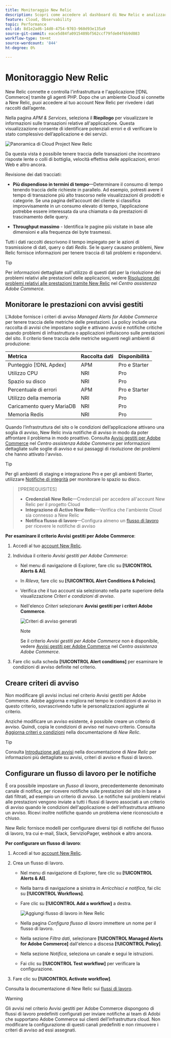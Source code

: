 ```yaml
---
title: Monitoraggio New Relic
description: Scopri come accedere al dashboard di New Relic e analizzare i dati del progetto di infrastruttura cloud di Adobe Commerce.
feature: Cloud, Observability
topic: Performance
exl-id: 8d1e2ad6-14d0-4754-9703-960d93e135a9
source-git-commit: eace5d84fa0915489bf562ccf79fde04f6b9d083
workflow-type: tm+mt
source-wordcount: '844'
ht-degree: 0%

---
```


# Monitoraggio New Relic

New Relic connette e controlla l&#39;infrastruttura e l&#39;applicazione [!DNL Commerce] tramite gli agenti PHP. Dopo che un ambiente Cloud si connette a New Relic, puoi accedere al tuo account New Relic per rivedere i dati raccolti dall’agente.

Nella pagina _APM &amp; Services_, seleziona il **Riepilogo** per visualizzare le informazioni sulle transazioni relative all&#39;applicazione. Questa visualizzazione consente di identificare potenziali errori e di verificare lo stato complessivo dell’applicazione e dei servizi.

![Panoramica di Cloud Project New Relic](../../assets/new-relic/dashboard.png)

Da questa vista è possibile tenere traccia delle transazioni che incontrano risposte lente o colli di bottiglia, velocità effettiva delle applicazioni, errori Web e altro ancora.

Revisione dei dati tracciati:

- **Più dispendioso in termini di tempo**—Determinare il consumo di tempo tenendo traccia delle richieste in parallelo. Ad esempio, potresti avere il tempo di transazione più alto trascorso nelle visualizzazioni di prodotti e categorie. Se una pagina dell’account del cliente si classifica improvvisamente in un consumo elevato di tempo, l’applicazione potrebbe essere interessata da una chiamata o da prestazioni di trascinamento delle query.

- **Throughput massimo** - Identifica le pagine più visitate in base alle dimensioni e alla frequenza dei byte trasmessi.

Tutti i dati raccolti descrivono il tempo impiegato per le azioni di trasmissione di dati, query o dati _Redis_. Se le query causano problemi, New Relic fornisce informazioni per tenere traccia di tali problemi e rispondervi.

>[!TIP]
>
>Per informazioni dettagliate sull&#39;utilizzo di questi dati per la risoluzione dei problemi relativi alle prestazioni delle applicazioni, vedere [Risoluzione dei problemi relativi alle prestazioni tramite New Relic](https://experienceleague.adobe.com/docs/commerce-knowledge-base/kb/troubleshooting/miscellaneous/troubleshoot-performance-using-new-relic-on-magento-commerce.html) nel _Centro assistenza Adobe Commerce_.

## Monitorare le prestazioni con avvisi gestiti

L&#39;Adobe fornisce i criteri di avviso _Managed Alerts for Adobe Commerce_ per tenere traccia delle metriche delle prestazioni. La policy include una raccolta di avvisi che impostano soglie e attivano avvisi e notifiche critiche quando problemi di infrastruttura o applicazioni influiscono sulle prestazioni del sito. Il criterio tiene traccia delle metriche seguenti negli ambienti di produzione:

| Metrica | Raccolta dati | Disponibilità |
|:-------------------|:----------------|:----------------|
| Punteggio [!DNL Apdex] | APM | Pro e Starter |
| Utilizzo CPU | NRI | Pro |
| Spazio su disco | NRI | Pro |
| Percentuale di errori | APM | Pro e Starter |
| Utilizzo della memoria | NRI | Pro |
| Caricamento query MariaDB | NRI | Pro |
| Memoria Redis | NRI | Pro |

Quando l’infrastruttura del sito o le condizioni dell’applicazione attivano una soglia di avviso, New Relic invia notifiche di avviso in modo da poter affrontare il problema in modo proattivo. Consulta [Avvisi gestiti per Adobe Commerce](https://experienceleague.adobe.com/docs/commerce-knowledge-base/kb/support-tools/managed-alerts/managed-alerts-for-magento-commerce.html) nel _Centro assistenza Adobe Commerce_ per informazioni dettagliate sulle soglie di avviso e sui passaggi di risoluzione dei problemi che hanno attivato l&#39;avviso.

>[!TIP]
>
>Per gli ambienti di staging e integrazione Pro e per gli ambienti Starter, utilizzare [Notifiche di integrità](../integrations/health-notifications.md) per monitorare lo spazio su disco.

>[!PREREQUISITES]
>
>- **Credenziali New Relic**—Credenziali per accedere all&#39;account New Relic per il progetto Cloud
>- **Integrazione di Active New Relic**—Verifica che l&#39;ambiente Cloud sia connesso a New Relic
>- **Notifica flusso di lavoro**—Configura almeno un [flusso di lavoro](#set-up-a-workflow-for-notifications) per ricevere le notifiche di avviso

**Per esaminare il criterio Avvisi gestiti per Adobe Commerce**:

1. Accedi al tuo [account New Relic](https://login.newrelic.com/login).

1. Individua il criterio _Avvisi gestiti per Adobe Commerce_:

   - Nel menu di navigazione di Explorer, fare clic su **[!UICONTROL Alerts & AI]**.

   - In _Rileva_, fare clic su **[!UICONTROL Alert Conditions & Policies]**.

   - Verifica che il tuo account sia selezionato nella parte superiore della visualizzazione _Criteri e condizioni di avviso_.

   - Nell&#39;elenco _Criteri_ selezionare **Avvisi gestiti per i criteri Adobe Commerce**.

     ![Criteri di avviso generati](../../assets/new-relic/managed-alerts-policy.png)

     >[!NOTE]
     >
     >Se il criterio _Avvisi gestiti per Adobe Commerce_ non è disponibile, vedere [Avvisi gestiti per Adobe Commerce](https://experienceleague.adobe.com/docs/commerce-knowledge-base/kb/support-tools/managed-alerts/managed-alerts-for-magento-commerce.html) nel _Centro assistenza Adobe Commerce_.

1. Fare clic sulla scheda **[!UICONTROL Alert conditions]** per esaminare le condizioni di avviso definite nel criterio.

## Creare criteri di avviso

Non modificare gli avvisi inclusi nel criterio Avvisi gestiti per Adobe Commerce. Adobe aggiorna e migliora nel tempo le condizioni di avviso in questo criterio, sovrascrivendo tutte le personalizzazioni aggiunte al criterio.

Anziché modificare un avviso esistente, è possibile creare un criterio di avviso. Quindi, copia le condizioni di avviso nel nuovo criterio. Consulta [Aggiorna criteri o condizioni](https://docs.newrelic.com/docs/alerts-applied-intelligence/new-relic-alerts/alert-policies/update-or-disable-policies-conditions/) nella documentazione di _New Relic_.

>[!TIP]
>
>Consulta [Introduzione agli avvisi](https://docs.newrelic.com/docs/alerts-applied-intelligence/new-relic-alerts/learn-alerts/alerts-concepts-workflow/) nella documentazione di _New Relic_ per informazioni più dettagliate su avvisi, criteri di avviso e flussi di lavoro.

## Configurare un flusso di lavoro per le notifiche

È ora possibile impostare un _flusso di lavoro_, precedentemente denominato canale di notifica, per ricevere notifiche sulle prestazioni del sito in base a dati filtrati, ad esempio un criterio di avviso. Le notifiche sui problemi relativi alle prestazioni vengono inviate a tutti i flussi di lavoro associati a un criterio di avviso quando le condizioni dell&#39;applicazione o dell&#39;infrastruttura attivano un avviso. Ricevi inoltre notifiche quando un problema viene riconosciuto e chiuso.

New Relic fornisce modelli per configurare diversi tipi di notifiche del flusso di lavoro, tra cui e-mail, Slack, ServizioPager, webhook e altro ancora.

**Per configurare un flusso di lavoro**:

1. Accedi al tuo [account New Relic](https://login.newrelic.com/login).

1. Crea un flusso di lavoro.

   - Nel menu di navigazione di Explorer, fare clic su **[!UICONTROL Alerts & AI]**.

   - Nella barra di navigazione a sinistra in _Arricchisci e notifica_, fai clic su **[!UICONTROL Workflows]**.

   - Fare clic su **[!UICONTROL Add a workflow]** a destra.

     ![Aggiungi flusso di lavoro in New Relic](../../assets/new-relic/add-a-workflow.png)

   - Nella pagina _Configura flusso di lavoro_ immettere un nome per il flusso di lavoro.

   - Nella sezione _Filtra dati_, selezionare **[!UICONTROL Managed Alerts for Adobe Commerce]** dall&#39;elenco a discesa **[!UICONTROL Policy]**.

   - Nella sezione _Notifica_, seleziona un canale e segui le istruzioni.

   - Fai clic su **[!UICONTROL Test workflow]** per verificare la configurazione.

1. Fare clic su **[!UICONTROL Activate workflow]**.

Consulta la documentazione di New Relic sui [flussi di lavoro](https://docs.newrelic.com/docs/alerts-applied-intelligence/applied-intelligence/incident-workflows/incident-workflows/).

>[!WARNING]
>
>Gli avvisi nel criterio Avvisi gestiti per Adobe Commerce dispongono di flussi di lavoro predefiniti configurati per inviare notifiche ai team di Adobi che supportano Adobe Commerce sui clienti dell’infrastruttura cloud. Non modificare la configurazione di questi canali predefiniti e non rimuovere i criteri di avviso ad essi assegnati.
